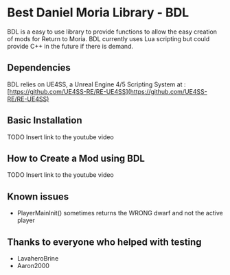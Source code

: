 # Best Daniel Moria Library - BDLBDL is a easy to use library to provide functions to allow the easy creation of mods for Return to Moria.  BDL currently uses Lua scripting but could provide C++ in the future if there is demand.## DependenciesBDL relies on UE4SS, a Unreal Engine 4/5 Scripting System at : [https://github.com/UE4SS-RE/RE-UE4SS](https://github.com/UE4SS-RE/RE-UE4SS)## Basic InstallationTODO Insert link to the youtube video## How to Create a Mod using BDLTODO Insert link to the youtube video## Known issues - PlayerMainInit() sometimes returns the WRONG dwarf and not the active player## Thanks to everyone who helped with testing - LavaheroBrine - Aaron2000